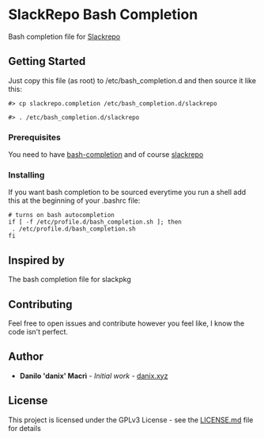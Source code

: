 # SlackRepo Bash Completion

Bash completion file for [Slackrepo](http://idlemoor.github.io/slackrepo/index.html)

## Getting Started

Just copy this file (as root) to /etc/bash_completion.d and then source it like this:
```
#> cp slackrepo.completion /etc/bash_completion.d/slackrepo

#> . /etc/bash_completion.d/slackrepo
```

### Prerequisites

You need to have [bash-completion](https://github.com/scop/bash-completion) and of course [slackrepo](http://idlemoor.github.io/slackrepo/index.html)

### Installing

If you want bash completion to be sourced everytime you run a shell add this at the beginning of your .bashrc file:
```
# turns on bash autocompletion
if [ -f /etc/profile.d/bash_completion.sh ]; then
 . /etc/profile.d/bash_completion.sh
fi
```

## Inspired by

The bash completion file for slackpkg

## Contributing

Feel free to open issues and contribute however you feel like, I know the code isn't perfect.

## Author

* **Danilo 'danix' Macrì** - *Initial work* - [danix.xyz](https://danix.xyz)

## License

This project is licensed under the GPLv3 License - see the [LICENSE.md](LICENSE.md) file for details

